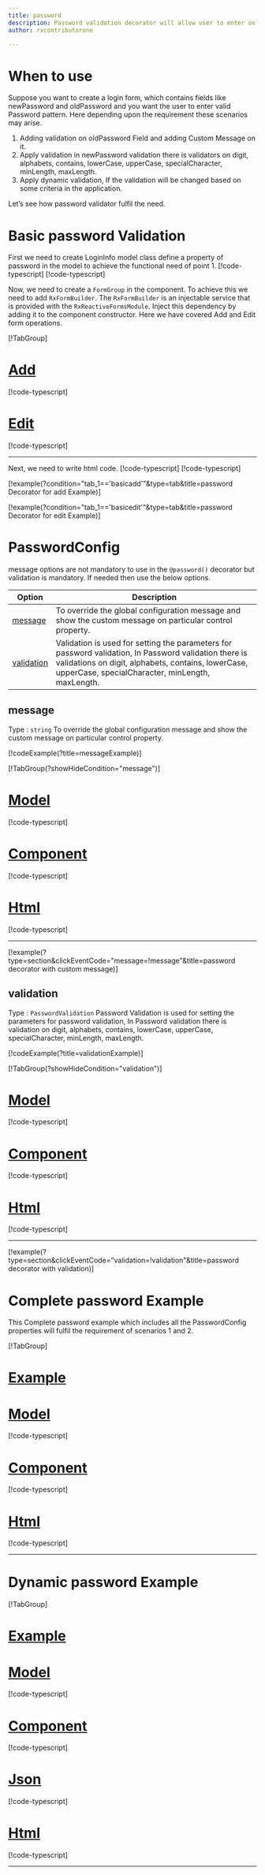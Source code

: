 ```yaml
---
title: password  
description: Password validation decorator will allow user to enter only the input according to correct password validation format.
author: rxcontributorone

---
```

# When to use
Suppose you want to create a login form, which contains fields like newPassword and oldPassword and you want the user to enter valid Password pattern. Here depending upon the requirement these scenarios may arise.	
1. Adding validation on oldPassword Field and adding  Custom Message on it.
2. Apply validation in newPassword validation there is validators on digit, alphabets, contains, lowerCase, upperCase, specialCharacter, minLength, maxLength.
3. Apply dynamic validation, If the validation will be changed based on some criteria in the application.

Let’s see how password validator fulfil the need.

# Basic password Validation
First we need to create LoginInfo model class define a property of password in the model to achieve the functional need of point 1.
[!code-typescript[](\assets\examples\reactive-form-validators\decorators\password\add\login-info.model.ts?condition="tab_1=='basicadd'"&type=section)]
[!code-typescript[](\assets\examples\reactive-form-validators\decorators\password\edit\login-info.model.ts?condition="tab_1=='basicedit'"&type=section)]

Now, we need to create a `FormGroup` in the component. To achieve this we need to add `RxFormBuilder`. The `RxFormBuilder` is an injectable service that is provided with the `RxReactiveFormsModule`. Inject this dependency by adding it to the component constructor.
Here we have covered Add and Edit form operations.

[!TabGroup]
# [Add](#tab\basicadd)
[!code-typescript[](\assets\examples\reactive-form-validators\decorators\password\add\password-add.component.ts)]
# [Edit](#tab\basicedit)
[!code-typescript[](\assets\examples\reactive-form-validators\decorators\password\edit\password-edit.component.ts)]
***

Next, we need to write html code.
[!code-typescript[](\assets\examples\reactive-form-validators\decorators\password\add\password-add.component.html?condition="tab_1=='basicadd'"&type=section)]
[!code-typescript[](\assets\examples\reactive-form-validators\decorators\password\edit\password-edit.component.html?condition="tab_1=='basicedit'"&type=section)]

[!example(?condition="tab_1=='basicadd'"&type=tab&title=password Decorator for add Example)]
<app-password-add></app-password-add>

[!example(?condition="tab_1=='basicedit'"&type=tab&title=password Decorator for edit Example)]
<app-password-edit></app-password-edit>

# PasswordConfig 
message options are not mandatory to use in the `@password()` decorator but validation is mandatory. If needed then use the below options.

|Option | Description |
|--- | ---- |
|[message](#message) | To override the global configuration message and show the custom message on particular control property. |
|[validation](#validation) | Validation is used for setting the parameters for password validation, In Password validation there is validations on digit, alphabets, contains, lowerCase, upperCase, specialCharacter, minLength, maxLength. |

## message 
Type :  `string` 
To override the global configuration message and show the custom message on particular control property.

[!codeExample(?title=messageExample)]

[!TabGroup(?showHideCondition="message")]
# [Model](#tab\messageModel)
[!code-typescript[](\assets\examples\reactive-form-validators\decorators\password\message\login-info.model.ts)]
# [Component](#tab\messageComponent)
[!code-typescript[](\assets\examples\reactive-form-validators\decorators\password\message\password-message.component.ts)]
# [Html](#tab\messageHtml)
[!code-typescript[](\assets\examples\reactive-form-validators\decorators\password\message\password-message.component.html)]
***

[!example(?type=section&clickEventCode="message=!message"&title=password decorator with custom message)]
<app-password-message></app-password-message>

## validation 
Type :  `PasswordValidation`
Password Validation is used for setting the parameters for password validation, In Password validation there is validation on digit, alphabets, contains, lowerCase, upperCase, specialCharacter, minLength, maxLength.

[!codeExample(?title=validationExample)]

[!TabGroup(?showHideCondition="validation")]
# [Model](#tab\validationModel)
[!code-typescript[](\assets\examples\reactive-form-validators\decorators\password\validation\login-info.model.ts)]
# [Component](#tab\validationComponent)
[!code-typescript[](\assets\examples\reactive-form-validators\decorators\password\validation\password-validation.component.ts)]
# [Html](#tab\validationHtml)
[!code-typescript[](\assets\examples\reactive-form-validators\decorators\password\validation\password-validation.component.html)]
***

[!example(?type=section&clickEventCode="validation=!validation"&title=password decorator with validation)]
<app-password-validation></app-password-validation>

# Complete password Example

This Complete password example which includes all the PasswordConfig properties will fulfil the requirement of scenarios 1 and 2.

[!TabGroup]
# [Example](#tab\completeExample)
<app-password-complete></app-password-complete>
# [Model](#tab\completeModel)
[!code-typescript[](\assets\examples\reactive-form-validators\decorators\password\complete\login-info.model.ts)]
# [Component](#tab\completeComponent)
[!code-typescript[](\assets\examples\reactive-form-validators\decorators\password\complete\password-complete.component.ts)]
# [Html](#tab\completeHtml)
[!code-typescript[](\assets\examples\reactive-form-validators\decorators\password\complete\password-complete.component.html)]
***

# Dynamic password Example
[!TabGroup]
# [Example](#tab\dynamicExample)
<app-password-dynamic></app-password-dynamic>
# [Model](#tab\dynamicModel)
[!code-typescript[](\assets\examples\reactive-form-validators\decorators\password\dynamic\login-info.model.ts)]
# [Component](#tab\dynamicComponent)
[!code-typescript[](\assets\examples\reactive-form-validators\decorators\password\dynamic\password-dynamic.component.ts)]
# [Json](#tab\dynamicjson)
[!code-typescript[](\assets\examples\reactive-form-validators\decorators\password\dynamic\dynamic.json)]
# [Html](#tab\dynamicHtml)
[!code-typescript[](\assets\examples\reactive-form-validators\decorators\password\dynamic\password-dynamic.component.html)]
***